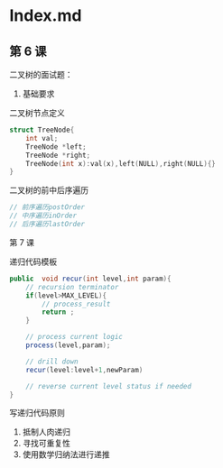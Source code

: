 # Index.md

## 第 6 课

二叉树的面试题：

1. 基础要求

二叉树节点定义

```cpp
struct TreeNode{
    int val;
    TreeNode *left;
    TreeNode *right;
    TreeNode(int x):val(x),left(NULL),right(NULL){}
}
```

二叉树的前中后序遍历

```cpp
// 前序遍历postOrder
// 中序遍历inOrder
// 后序遍历lastOrder
```

第 7 课

递归代码模板

```java
public  void recur(int level,int param){
    // recursion terminator
    if(level>MAX_LEVEL){
        // process_result
        return ;
    }

    // process current logic
    process(level,param);

    // drill down
    recur(level:level+1,newParam)

    // reverse current level status if needed
}
```

写递归代码原则

1. 抵制人肉递归
2. 寻找可重复性
3. 使用数学归纳法进行递推
